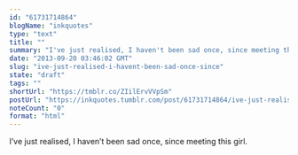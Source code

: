 ```yaml
---
id: "61731714864"
blogName: "inkquotes"
type: "text"
title: ""
summary: "I've just realised, I haven't been sad once, since meeting this girl. "
date: "2013-09-20 03:46:02 GMT"
slug: "ive-just-realised-i-havent-been-sad-once-since"
state: "draft"
tags: ""
shortUrl: "https://tmblr.co/ZIilErvVVpSm"
postUrl: "https://inkquotes.tumblr.com/post/61731714864/ive-just-realised-i-havent-been-sad-once-since"
noteCount: "0"
format: "html"
---
```


I’ve just realised, I haven’t been sad once, since meeting this girl.